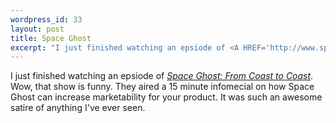 ```yaml
--- 
wordpress_id: 33
layout: post
title: Space Ghost
excerpt: "I just finished watching an epsiode of <A HREF='http://www.spaceghost.com/'><i>Space Ghost: From Coast to Coast</i></A>.  Wow, that show is funny.  They aired a 15 minute infomecial on how Space Ghost can increase marketability for your product.  It was such an awesome satire of anything I've ever seen."
---
```

I just finished watching an epsiode of <A HREF='http://www.spaceghost.com/'><i>Space Ghost: From Coast to Coast</i></A>.  Wow, that show is funny.  They aired a 15 minute infomecial on how Space Ghost can increase marketability for your product.  It was such an awesome satire of anything I've ever seen.
